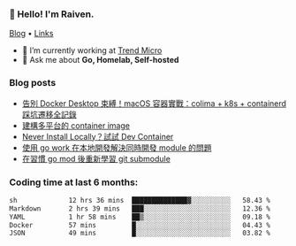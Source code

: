 <!-- ![Codewars](https://www.codewars.com/users/omegaatt36/badges/small) -->
### 👋 Hello! I'm Raiven.
[Blog](https://www.omegaatt.com) • [Links](https://link.omegaatt.com)

- 🔭 I’m currently working at [Trend Micro](https://www.trendmicro.com)
- 💬 Ask me about **Go, Homelab, Self-hosted**

### Blog posts
<!-- BLOG-POST-LIST:START -->
- [告別 Docker Desktop 束縛！macOS 容器實戰：colima + k8s + containerd 踩坑遷移全記錄](https://www.omegaatt.com/blogs/develop/2025/colima_docker_alternative_on_macos/)
- [建構多平台的 container image](https://www.omegaatt.com/blogs/develop/2025/building_multiple_platform_container_image/)
- [Never Install Locally？試試 Dev Container](https://www.omegaatt.com/blogs/develop/2025/dev_container/)
- [使用 go work 在本地開發解決同時開發 module 的問題](https://www.omegaatt.com/blogs/develop/2025/go_module_and_go_work/)
- [在習慣 go mod 後重新學習 git submodule](https://www.omegaatt.com/blogs/develop/2025/git_submodule_turorial/)
<!-- BLOG-POST-LIST:END -->

### Coding time at last 6 months:
<!--START_SECTION:waka-->

```txt
sh             12 hrs 36 mins  ██████████████▓░░░░░░░░░░   58.43 %
Markdown       2 hrs 39 mins   ███░░░░░░░░░░░░░░░░░░░░░░   12.36 %
YAML           1 hr 58 mins    ██▒░░░░░░░░░░░░░░░░░░░░░░   09.18 %
Docker         57 mins         █░░░░░░░░░░░░░░░░░░░░░░░░   04.43 %
JSON           49 mins         █░░░░░░░░░░░░░░░░░░░░░░░░   03.82 %
```

<!--END_SECTION:waka-->
